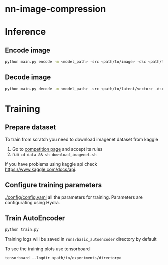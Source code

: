 # nn-image-compression

# Inference

## Encode image
```bash
python main.py encode -m <model_path> -src <path/to/image> -dsc <path/to/latent/vector> -q <quantization_level>
```

## Decode image
```bash
python main.py decode -m <model_path> -src <path/to/latent/vector> -dsc <path/to/image> -q <quantization_level>
```

# Training
## Prepare dataset
To train from scratch you need to download imagenet dataset from kaggle
1. Go to [competition page](https://www.kaggle.com/competitions/imagenet-object-localization-challenge/overview) and accept its rules
2. run `cd data && sh download_imagenet.sh`

If you have problems using kaggle api check https://www.kaggle.com/docs/api. 

## Configure training parameters
[./config/config.yaml](./config/config.yaml) all the parameters for training. Parameters are configurating using Hydra.

## Train AutoEncoder
```python
python train.py
```
Training logs will be saved in `runs/basic_autoencoder` directory by default

To see the training plots use tensorboard

```
tensorboard --logdir <path/to/experiments/directory>
```
